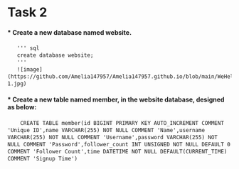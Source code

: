 # **Task 2**
   #### *  Create a new database named website.
       ''' sql
       create database website;
       '''
       ![image](https://github.com/Amelia147957/Amelia147957.github.io/blob/main/WeHelp/Assignment_5/pic/task2-1.jpg)
        
   #### *  Create a new table named member, in the website database, designed as below:
        CREATE TABLE member(id BIGINT PRIMARY KEY AUTO_INCREMENT COMMENT 'Unique ID',name VARCHAR(255) NOT NULL COMMENT 'Name',username VARCHAR(255) NOT NULL COMMENT 'Username',password VARCHAR(255) NOT NULL COMMENT 'Password',follower_count INT UNSIGNED NOT NULL DEFAULT 0 COMMENT 'Follower Count',time DATETIME NOT NULL DEFAULT(CURRENT_TIME) COMMENT 'Signup Time')
